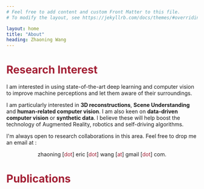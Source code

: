 ```yaml
---
# Feel free to add content and custom Front Matter to this file.
# To modify the layout, see https://jekyllrb.com/docs/themes/#overriding-theme-defaults

layout: home
title: "About"
heading: Zhaoning Wang
---
```




# <span style="color:#A31F34"><b>Research Interest</b></span>

I am interested in using state-of-the-art deep learning and computer vision to improve machine perceptions and let them aware of their surroundings. 

I am particularly interested in **3D reconstructions**, **Scene Understanding** and **human-related computer vision**. I am also keen on **data-driven computer vision** or **synthetic data**. I believe these will help boost the technology of Augmented Reality, robotics and self-driving algorithms.



I'm always open to research collaborations in this area. Feel free to drop me an email at : 

<p style=" text-align: center;">zhaoning [<span style="color:#A31F34">dot</span>] eric [<span style="color:#A31F34">dot</span>] wang [<span style="color:#A31F34">at</span>] gmail [<span style="color:#A31F34">dot</span>] com.</p>


# <span style="color:#A31F34"><b>Publications</b></span>